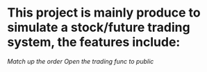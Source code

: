 # This project is mainly produce to simulate a stock/future trading system, the features include:
*Match up the order*
*Open the trading func to public*